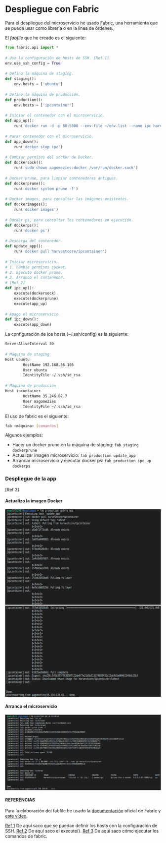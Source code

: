 # Despliegue con Fabric
Para el despliegue del microservicio he usado [Fabric](https://get.fabric.io/), una herramienta que se puede usar como librería o en la línea de órdenes.

El *fabfile* que he creado es el siguiente:
```python
from fabric.api import *

# Uso la configuración de hosts de SSH. [Ref 1]
env.use_ssh_config = True

# Defino la máquina de staging.
def staging():
    env.hosts = ['ubuntu']

# Defino la máquina de producción.
def production():
    env.hosts = ['ipcontainer']

# Iniciar el contenedor con el microservicio.
def app_up():
    run('docker run -d -p 80:5000 --env-file ~/env.list --name ipc harvestcore/ipcontainer')

# Parar contenedor con el microservicio.
def app_down():
    run('docker stop ipc')

# Cambiar permisos del socker de Docker.
def dockersock():
    run('sudo chown aagomezies:docker /var/run/docker.sock')

# Docker prune, para limpiar contenedores antiguos.
def dockerprune():
    run('docker system prune -f')

# Docker images, para consultar las imágenes existentes.
def dockerimages():
    run('docker images')

# Docker ps, para consultar los contenedores en ejecución.
def dockerps():
    run('docker ps')

# Descarga del contenedor.
def update_app():
    run('docker pull harvestcore/ipcontainer')

# Iniciar microservicio.
# 1. Cambio permisos socket.
# 2. Ejecuto docker prune.
# 3. Arranco el contenedor.
# [Ref 2]
def ipc_up():
    execute(dockersock)
    execute(dockerprune)
    execute(app_up)

# Apago el microservicio.
def ipc_down():
    execute(app_down)
```

La configuración de los hosts (~/.ssh/config) es la siguiente:
```bash
ServerAliveInterval 30

# Máquina de staging
Host ubuntu
        HostName 192.168.56.105
        User ubuntu
        IdentityFile ~/.ssh/id_rsa

# Máquina de producción
Host ipcontainer
        HostName 35.246.87.7
        User aagomezies
        IdentityFile ~/.ssh/id_rsa
```

El uso de fabric es el siguiente:
```bash
fab <máquina> [comandos]
```

Algunos ejemplos:
- Hacer un docker prune en la máquina de staging: `fab staging dockerprune`
- Actualizar imagen microservicio: `fab production update_app`
- Arrancar microservicio y ejecutar docker ps: `fab production ipc_up dockerps`

### Despliegue de la app
[Ref 3]

#### Actualizo la imagen Docker

![update1](img/update1.png)
![update2](img/update2.png)

#### Arranco el microservicio

![ipc_up](img/ipc_up.png)


#### REFERENCIAS

Para la elaboración del fabfile he usado la [documentación]() oficial de Fabric y [este vídeo](https://www.youtube.com/watch?v=ZpZkKbZwPoA).

[Ref 1](https://youtu.be/ZpZkKbZwPoA?t=620) De aquí saco que se puedan definir los hosts con la configuración de SSH.
[Ref 2](http://docs.fabfile.org/en/1.14/usage/execution.html#intelligently-executing-tasks-with-execute) De aquí saco el execute().
[Ref 3](http://docs.fabfile.org/en/1.14/usage/fab.html#basic-use) De aquí saco cómo ejecutar los comandos de fabric.